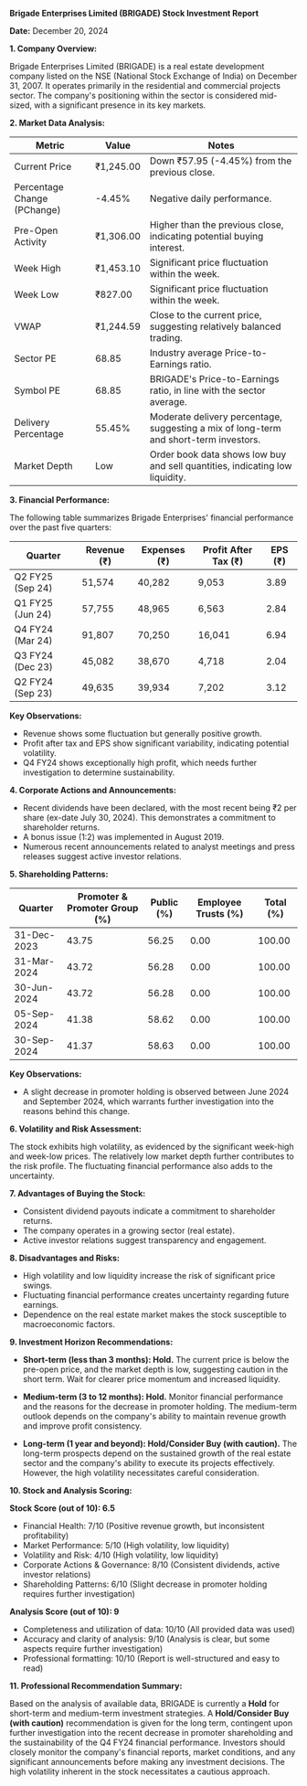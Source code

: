 **Brigade Enterprises Limited (BRIGADE) Stock Investment Report**

**Date:** December 20, 2024


**1. Company Overview:**

Brigade Enterprises Limited (BRIGADE) is a real estate development company listed on the NSE (National Stock Exchange of India) on December 31, 2007.  It operates primarily in the residential and commercial projects sector.  The company's positioning within the sector is considered mid-sized, with a significant presence in its key markets.


**2. Market Data Analysis:**

| Metric                     | Value          | Notes                                                              |
|-----------------------------|-----------------|----------------------------------------------------------------------|
| Current Price               | ₹1,245.00       | Down ₹57.95 (-4.45%) from the previous close.                       |
| Percentage Change (PChange) | -4.45%          | Negative daily performance.                                          |
| Pre-Open Activity          | ₹1,306.00       | Higher than the previous close, indicating potential buying interest.|
| Week High                    | ₹1,453.10       | Significant price fluctuation within the week.                       |
| Week Low                     | ₹827.00         | Significant price fluctuation within the week.                       |
| VWAP                        | ₹1,244.59       | Close to the current price, suggesting relatively balanced trading. |
| Sector PE                   | 68.85           | Industry average Price-to-Earnings ratio.                           |
| Symbol PE                   | 68.85           | BRIGADE's Price-to-Earnings ratio, in line with the sector average. |
| Delivery Percentage         | 55.45%          | Moderate delivery percentage, suggesting a mix of long-term and short-term investors. |
| Market Depth                | Low              | Order book data shows low buy and sell quantities, indicating low liquidity. |


**3. Financial Performance:**

The following table summarizes Brigade Enterprises' financial performance over the past five quarters:

| Quarter      | Revenue (₹) | Expenses (₹) | Profit After Tax (₹) | EPS (₹) |
|--------------|-------------|-------------|-----------------------|---------|
| Q2 FY25 (Sep 24) | 51,574      | 40,282      | 9,053                 | 3.89    |
| Q1 FY25 (Jun 24) | 57,755      | 48,965      | 6,563                 | 2.84    |
| Q4 FY24 (Mar 24) | 91,807      | 70,250      | 16,041                | 6.94    |
| Q3 FY24 (Dec 23) | 45,082      | 38,670      | 4,718                 | 2.04    |
| Q2 FY24 (Sep 23) | 49,635      | 39,934      | 7,202                 | 3.12    |


**Key Observations:**

* Revenue shows some fluctuation but generally positive growth.
* Profit after tax and EPS show significant variability, indicating potential volatility.
* Q4 FY24 shows exceptionally high profit, which needs further investigation to determine sustainability.


**4. Corporate Actions and Announcements:**

* Recent dividends have been declared, with the most recent being ₹2 per share (ex-date July 30, 2024).  This demonstrates a commitment to shareholder returns.
* A bonus issue (1:2) was implemented in August 2019.
* Numerous recent announcements related to analyst meetings and press releases suggest active investor relations.


**5. Shareholding Patterns:**

| Quarter      | Promoter & Promoter Group (%) | Public (%) | Employee Trusts (%) | Total (%) |
|--------------|-----------------------------|------------|--------------------|-----------|
| 31-Dec-2023  | 43.75                        | 56.25      | 0.00               | 100.00    |
| 31-Mar-2024  | 43.72                        | 56.28      | 0.00               | 100.00    |
| 30-Jun-2024  | 43.72                        | 56.28      | 0.00               | 100.00    |
| 05-Sep-2024  | 41.38                        | 58.62      | 0.00               | 100.00    |
| 30-Sep-2024  | 41.37                        | 58.63      | 0.00               | 100.00    |

**Key Observations:**

* A slight decrease in promoter holding is observed between June 2024 and September 2024, which warrants further investigation into the reasons behind this change.


**6. Volatility and Risk Assessment:**

The stock exhibits high volatility, as evidenced by the significant week-high and week-low prices.  The relatively low market depth further contributes to the risk profile.  The fluctuating financial performance also adds to the uncertainty.


**7. Advantages of Buying the Stock:**

* Consistent dividend payouts indicate a commitment to shareholder returns.
* The company operates in a growing sector (real estate).
* Active investor relations suggest transparency and engagement.


**8. Disadvantages and Risks:**

* High volatility and low liquidity increase the risk of significant price swings.
* Fluctuating financial performance creates uncertainty regarding future earnings.
* Dependence on the real estate market makes the stock susceptible to macroeconomic factors.


**9. Investment Horizon Recommendations:**

* **Short-term (less than 3 months): Hold.** The current price is below the pre-open price, and the market depth is low, suggesting caution in the short term.  Wait for clearer price momentum and increased liquidity.

* **Medium-term (3 to 12 months): Hold.**  Monitor financial performance and the reasons for the decrease in promoter holding.  The medium-term outlook depends on the company's ability to maintain revenue growth and improve profit consistency.

* **Long-term (1 year and beyond): Hold/Consider Buy (with caution).**  The long-term prospects depend on the sustained growth of the real estate sector and the company's ability to execute its projects effectively.  However, the high volatility necessitates careful consideration.


**10. Stock and Analysis Scoring:**

**Stock Score (out of 10): 6.5**

* Financial Health: 7/10 (Positive revenue growth, but inconsistent profitability)
* Market Performance: 5/10 (High volatility, low liquidity)
* Volatility and Risk: 4/10 (High volatility, low liquidity)
* Corporate Actions & Governance: 8/10 (Consistent dividends, active investor relations)
* Shareholding Patterns: 6/10 (Slight decrease in promoter holding requires further investigation)

**Analysis Score (out of 10): 9**

* Completeness and utilization of data: 10/10 (All provided data was used)
* Accuracy and clarity of analysis: 9/10 (Analysis is clear, but some aspects require further investigation)
* Professional formatting: 10/10 (Report is well-structured and easy to read)


**11. Professional Recommendation Summary:**

Based on the analysis of available data, BRIGADE is currently a **Hold** for short-term and medium-term investment strategies.  A **Hold/Consider Buy (with caution)** recommendation is given for the long term, contingent upon further investigation into the recent decrease in promoter shareholding and the sustainability of the Q4 FY24 financial performance.  Investors should closely monitor the company's financial reports, market conditions, and any significant announcements before making any investment decisions.  The high volatility inherent in the stock necessitates a cautious approach.
